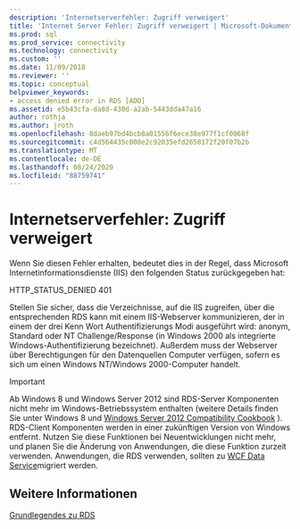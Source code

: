 ```yaml
---
description: 'Internetserverfehler: Zugriff verweigert'
title: 'Internet Server Fehler: Zugriff verweigert | Microsoft-Dokumentation'
ms.prod: sql
ms.prod_service: connectivity
ms.technology: connectivity
ms.custom: ''
ms.date: 11/09/2018
ms.reviewer: ''
ms.topic: conceptual
helpviewer_keywords:
- access denied error in RDS [ADO]
ms.assetid: e5b43cfa-da8d-430d-a2ab-5443dda47a16
author: rothja
ms.author: jroth
ms.openlocfilehash: 8daeb97bd4bcb8a01556f6ece38e977f1cf0068f
ms.sourcegitcommit: c4d564435c008e2c92035efd2658172f20f07b2b
ms.translationtype: MT
ms.contentlocale: de-DE
ms.lasthandoff: 08/24/2020
ms.locfileid: "88759741"
---
```

# <a name="internet-server-error-access-denied"></a>Internetserverfehler: Zugriff verweigert
Wenn Sie diesen Fehler erhalten, bedeutet dies in der Regel, dass Microsoft Internetinformationsdienste (IIS) den folgenden Status zurückgegeben hat:  
  
 HTTP_STATUS_DENIED 401  
  
 Stellen Sie sicher, dass die Verzeichnisse, auf die IIS zugreifen, über die entsprechenden RDS kann mit einem IIS-Webserver kommunizieren, der in einem der drei Kenn Wort Authentifizierungs Modi ausgeführt wird: anonym, Standard oder NT Challenge/Response (in Windows 2000 als integrierte Windows-Authentifizierung bezeichnet). Außerdem muss der Webserver über Berechtigungen für den Datenquellen Computer verfügen, sofern es sich um einen Windows NT/Windows 2000-Computer handelt.  
  
> [!IMPORTANT]
>  Ab Windows 8 und Windows Server 2012 sind RDS-Server Komponenten nicht mehr im Windows-Betriebssystem enthalten (weitere Details finden Sie unter Windows 8 und [Windows Server 2012 Compatibility Cookbook](https://www.microsoft.com/download/details.aspx?id=27416) ). RDS-Client Komponenten werden in einer zukünftigen Version von Windows entfernt. Nutzen Sie diese Funktionen bei Neuentwicklungen nicht mehr, und planen Sie die Änderung von Anwendungen, die diese Funktion zurzeit verwenden. Anwendungen, die RDS verwenden, sollten zu [WCF Data Service](https://go.microsoft.com/fwlink/?LinkId=199565)migriert werden.  
  
## <a name="see-also"></a>Weitere Informationen  
 [Grundlegendes zu RDS](./rds-fundamentals.md)